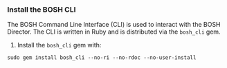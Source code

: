 ### Install the BOSH CLI

The BOSH Command Line Interface (CLI) is used to interact with the BOSH Director. The CLI is written in Ruby and is distributed via the `bosh_cli` gem.

1. Install the `bosh_cli` gem with:
  ```
  sudo gem install bosh_cli --no-ri --no-rdoc --no-user-install
  ```

